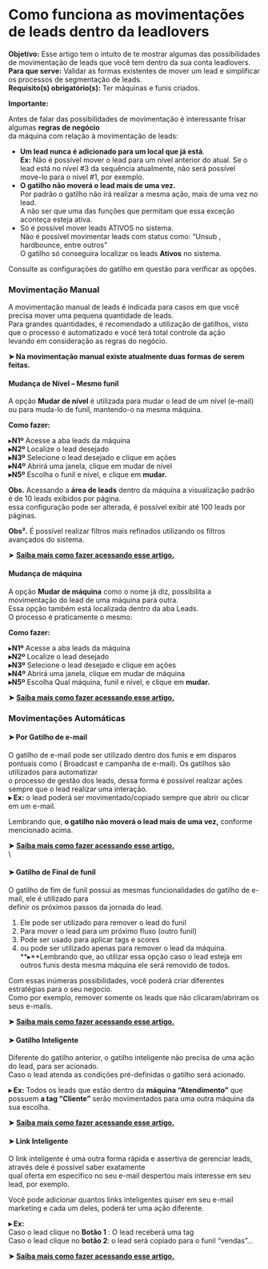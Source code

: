 # Como funciona as movimentações de leads dentro da leadlovers

**Objetivo:** Esse artigo tem o intuito de te mostrar algumas das possibilidades de movimentação de leads que você tem dentro da sua conta leadlovers.\
**Para que serve:** Validar as formas existentes de mover um lead e simplificar os processos de segmentação de leads.\
**Requisito(s) obrigatório(s):** Ter máquinas e funis criados.

**Importante:**

Antes de falar das possibilidades de movimentação é interessante frisar algumas **regras de negócio**\
da máquina com relação à movimentação de leads:

* **Um lead nunca é adicionado para um local que já está**.\
  **Ex:** Não é possível mover o lead para um nível anterior do atual. Se o lead está no nível #3 da sequência atualmente, não será possível\
  move-lo para o nível #1, por exemplo.
* **O gatilho não moverá o lead mais de uma vez.**\
  Por padrão o gatilho não irá realizar a mesma ação, mais de uma vez no lead.\
  A não ser que uma das funções que permitam que essa exceção aconteça esteja ativa.
* Só é possível mover leads ATIVOS no sistema.\
  Não é possível movimentar leads com status como: “Unsub , hardbounce, entre outros”\
  O gatilho só conseguira localizar os leads **Ativos** no sistema.

Consulte as configurações do gatilho em questão para verificar as opções.

### **Movimentação Manual** 

A movimentação manual de leads é indicada para casos em que você precisa mover uma pequena quantidade de leads.\
Para grandes quantidades, é recomendado a utilização de gatilhos, visto que o processo é automatizado e você terá total controle da ação\
levando em consideração as regras do negócio.

**➤ Na movimentação manual existe atualmente duas formas de serem feitas.**

#### **Mudança de Nível – Mesmo funil**

A opção **Mudar de nível** é utilizada para mudar o lead de um nível (e-mail) ou para muda-lo de funil, mantendo-o na mesma máquina.

**Como fazer:**

▸**N1º** Acesse a aba leads da máquina\
**▸N2º** Localize o lead desejado\
**▸N3º** Selecione o lead desejado e clique em ações\
**▸N4º** Abrirá uma janela, clique em mudar de nível\
**▸N5º** Escolha o funil e nível, e clique em **mudar.**

**Obs.** Acessando a **área de leads** dentro da máquina a visualização padrão é de 10 leads exibidos por página.\
essa configuração pode ser alterada, é possível exibir até 100 leads por páginas.

**Obs².** É possível realizar filtros mais refinados utilizando os filtros avançados do sistema.

➤ [**Saiba mais como fazer acessando esse artigo.**](https://suporte.love/mudar-lead-de-funil/)

#### **Mudança de máquina**

A opção **Mudar de máquina** como o nome já diz, possibilita a movimentação do lead de uma máquina para outra.\
Essa opção também está localizada dentro da aba Leads.\
O processo é praticamente o mesmo:

**Como fazer:**

▸**N1º** Acesse a aba leads da máquina\
**▸N2º** Localize o lead desejado\
**▸N3º** Selecione o lead desejado e clique em ações\
**▸N4º** Abrirá uma janela, clique em mudar de máquina\
**▸N5º** Escolha Qual máquina, funil e nível, e clique em **mudar.**

**➤** [**Saiba mais como fazer acessando esse artigo.**](https://suporte.love/mudar-lead-de-maquina/)

### **Movimentações Automáticas**

#### **➤ Por Gatilho de e-mail**&#x20;

O gatilho de e-mail pode ser utilizado dentro dos funis e em disparos pontuais como ( Broadcast e campanha de e-mail). Os gatilhos são utilizados para automatizar\
o processo de gestão dos leads, dessa forma é possível realizar ações sempre que o lead realizar uma interação.\
**▸ Ex:** o lead poderá ser movimentado/copiado sempre que abrir ou clicar em um e-mail.

Lembrando que, **o gatilho não moverá o lead mais de uma vez,** conforme mencionado acima.

**➤** [**Saiba mais como fazer acessando esse artigo.**](https://suporte.love/gatilhos-de-e-mail/)\
\


#### **➤ Gatilho de Final de funil**

O gatilho de fim de funil possui as mesmas funcionalidades do gatilho de e-mail, ele é utilizado para\
definir os próximos passos da jornada do lead.

1. Ele pode ser utilizado para remover o lead do funil
2. Para mover o lead para um próximo fluxo (outro funil)
3. Pode ser usado para aplicar tags e scores
4. ou pode ser utilizado apenas para remover o lead da máquina.\
   **▸**Lembrando que, ao utilizar essa opção caso o lead esteja em outros funis desta mesma máquina ele será removido de todos.

Com essas inúmeras possibilidades, você poderá criar diferentes estratégias para o seu negocio.\
Como por exemplo, remover somente os leads que não clicaram/abriram os seus e-mails.

**➤**  [**Saiba mais como fazer acessando esse artigo.**](https://suporte.love/como-utilizar-o-gatilho-de-fim-de-funil/)

#### **➤ Gatilho Inteligente**

Diferente do gatilho anterior, o gatilho inteligente não precisa de uma ação do lead, para ser acionado.\
Caso o lead atenda as condições pré-definidas o gatilho será acionado.&#x20;

**▸ Ex:** Todos os leads que estão dentro da **máquina “Atendimento”** que possuem **a tag “Cliente”** serão movimentados para uma outra máquina da sua escolha.

**➤** [**Saiba mais como fazer acessando esse artigo.**](https://suporte.love/criar-e-configurar-gatilhos-inteligentes/)&#x20;

#### **➤ Link Inteligente**

O link inteligente é uma outra forma rápida e assertiva de gerenciar leads, através dele é possível saber exatamente\
qual oferta em especifico no seu e-mail despertou mais interesse em seu lead, por exemplo.

Você pode adicionar quantos links inteligentes quiser em seu e-mail marketing e cada um deles, poderá ter uma ação diferente.

**▸ Ex:**\
Caso o lead clique no **Botão 1** : O lead receberá uma tag\
Caso o lead clique no **botão 2**: o lead será copiado para o funil “vendas”…

**➤** [**Saiba mais como fazer acessando esse artigo.** ](https://suporte.love/como-criar-um-link-inteligente/)


